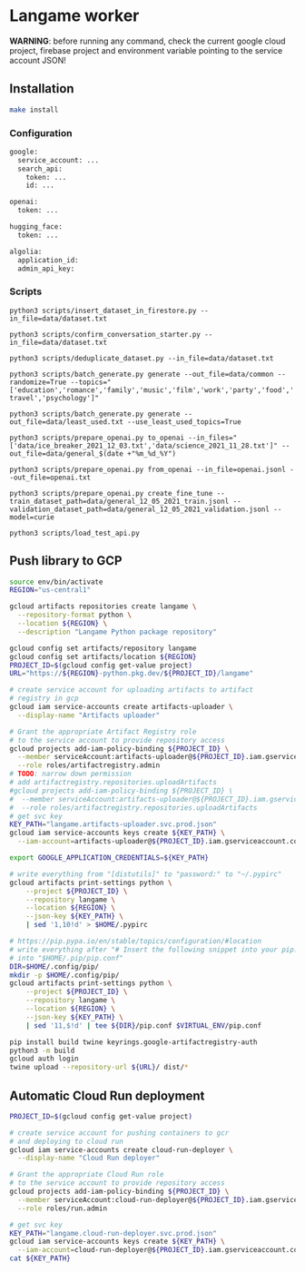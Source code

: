 # Langame worker

**WARNING**: before running any command, check the current google cloud project, firebase project and environment variable pointing to the service account JSON!


## Installation

```bash
make install
```

### Configuration

```bash
google:
  service_account: ...
  search_api:
    token: ...
    id: ...

openai:
  token: ...

hugging_face:
  token: ...

algolia:
  application_id:
  admin_api_key:
```

### Scripts

`python3 scripts/insert_dataset_in_firestore.py --in_file=data/dataset.txt`

`python3 scripts/confirm_conversation_starter.py --in_file=data/dataset.txt`

`python3 scripts/deduplicate_dataset.py --in_file=data/dataset.txt`

`python3 scripts/batch_generate.py generate --out_file=data/common --randomize=True --topics="['education','romance','family','music','film','work','party','food','travel','psychology']"`

`python3 scripts/batch_generate.py generate --out_file=data/least_used.txt --use_least_used_topics=True`

`python3 scripts/prepare_openai.py to_openai --in_files="['data/ice_breaker_2021_12_03.txt','data/science_2021_11_28.txt']" --out_file=data/general_$(date +"%m_%d_%Y")`

`python3 scripts/prepare_openai.py from_openai --in_file=openai.jsonl --out_file=openai.txt`

`python3 scripts/prepare_openai.py create_fine_tune --train_dataset_path=data/general_12_05_2021_train.jsonl --validation_dataset_path=data/general_12_05_2021_validation.jsonl --model=curie`

`python3 scripts/load_test_api.py`


## Push library to GCP

```bash
source env/bin/activate
REGION="us-central1"

gcloud artifacts repositories create langame \
  --repository-format python \
  --location ${REGION} \
  --description "Langame Python package repository"

gcloud config set artifacts/repository langame
gcloud config set artifacts/location ${REGION}
PROJECT_ID=$(gcloud config get-value project)
URL="https://${REGION}-python.pkg.dev/${PROJECT_ID}/langame"

# create service account for uploading artifacts to artifact
# registry in gcp
gcloud iam service-accounts create artifacts-uploader \
  --display-name "Artifacts uploader"

# Grant the appropriate Artifact Registry role
# to the service account to provide repository access
gcloud projects add-iam-policy-binding ${PROJECT_ID} \
  --member serviceAccount:artifacts-uploader@${PROJECT_ID}.iam.gserviceaccount.com \
  --role roles/artifactregistry.admin
# TODO: narrow down permission
# add artifactregistry.repositories.uploadArtifacts
#gcloud projects add-iam-policy-binding ${PROJECT_ID} \
#  --member serviceAccount:artifacts-uploader@${PROJECT_ID}.iam.gserviceaccount.com \
#  --role roles/artifactregistry.repositories.uploadArtifacts
# get svc key
KEY_PATH="langame.artifacts-uploader.svc.prod.json"
gcloud iam service-accounts keys create ${KEY_PATH} \
  --iam-account=artifacts-uploader@${PROJECT_ID}.iam.gserviceaccount.com

export GOOGLE_APPLICATION_CREDENTIALS=${KEY_PATH}

# write everything from "[distutils]" to "password:" to "~/.pypirc"
gcloud artifacts print-settings python \
    --project ${PROJECT_ID} \
    --repository langame \
    --location ${REGION} \
    --json-key ${KEY_PATH} \
    | sed '1,10!d' > $HOME/.pypirc

# https://pip.pypa.io/en/stable/topics/configuration/#location
# write everything after "# Insert the following snippet into your pip.conf"
# into "$HOME/.pip/pip.conf"
DIR=$HOME/.config/pip/
mkdir -p $HOME/.config/pip/
gcloud artifacts print-settings python \
    --project ${PROJECT_ID} \
    --repository langame \
    --location ${REGION} \
    --json-key ${KEY_PATH} \
    | sed '11,$!d' | tee ${DIR}/pip.conf $VIRTUAL_ENV/pip.conf

pip install build twine keyrings.google-artifactregistry-auth
python3 -m build
gcloud auth login
twine upload --repository-url ${URL}/ dist/*
```

## Automatic Cloud Run deployment

```bash
PROJECT_ID=$(gcloud config get-value project)

# create service account for pushing containers to gcr
# and deploying to cloud run
gcloud iam service-accounts create cloud-run-deployer \
  --display-name "Cloud Run deployer"

# Grant the appropriate Cloud Run role
# to the service account to provide repository access
gcloud projects add-iam-policy-binding ${PROJECT_ID} \
  --member serviceAccount:cloud-run-deployer@${PROJECT_ID}.iam.gserviceaccount.com \
  --role roles/run.admin

# get svc key
KEY_PATH="langame.cloud-run-deployer.svc.prod.json"
gcloud iam service-accounts keys create ${KEY_PATH} \
  --iam-account=cloud-run-deployer@${PROJECT_ID}.iam.gserviceaccount.com
cat ${KEY_PATH}
```
